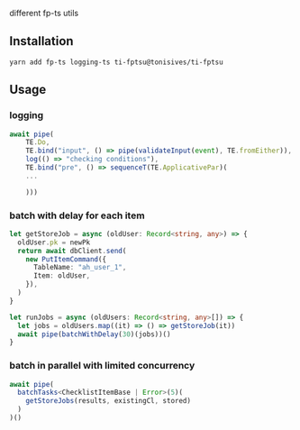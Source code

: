 different fp-ts utils

## Installation

```
yarn add fp-ts logging-ts ti-fptsu@tonisives/ti-fptsu
```

## Usage

### logging

```typescript
await pipe(
    TE.Do,
    TE.bind("input", () => pipe(validateInput(event), TE.fromEither)),
    log(() => "checking conditions"),
    TE.bind("pre", () => sequenceT(TE.ApplicativePar)(
    ...

    )))
```

### batch with delay for each item

```typescript
let getStoreJob = async (oldUser: Record<string, any>) => {
  oldUser.pk = newPk
  return await dbClient.send(
    new PutItemCommand({
      TableName: "ah_user_1",
      Item: oldUser,
    }),
  )
}

let runJobs = async (oldUsers: Record<string, any>[]) => {
  let jobs = oldUsers.map((it) => () => getStoreJob(it))
  await pipe(batchWithDelay(30)(jobs))()
}

```

### batch in parallel with limited concurrency

```typescript
await pipe(
  batchTasks<ChecklistItemBase | Error>(5)(
    getStoreJobs(results, existingCl, stored)
  )
)()
```